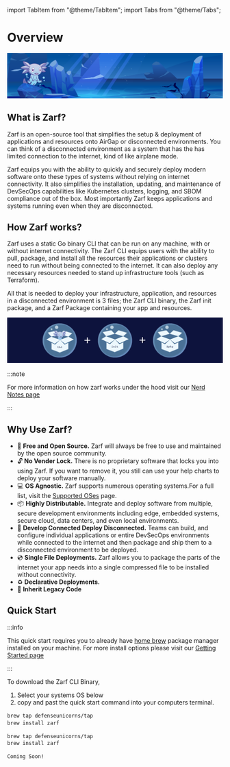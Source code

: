 import TabItem from "@theme/TabItem";
import Tabs from "@theme/Tabs";

# Overview

![Zarf Underwater](../static/img/Zarf%20Left%20Underwater%20-%20Behind%20rock.svg)

## What is Zarf?

Zarf is an open-source tool that simplifies the setup & deployment of applications and resources onto AirGap or disconnected environments. You can think of a disconnected environment as a system that has the has limited connection to the internet, kind of like airplane mode.

Zarf equips you with the ability to quickly and securely deploy modern software onto these types of systems without relying on internet connectivity. It also simplifies the installation, updating, and maintenance of DevSecOps capabilities like Kubernetes clusters, logging, and SBOM compliance out of the box. Most importantly Zarf keeps applications and systems running even when they are disconnected.

## How Zarf works?

Zarf uses a static Go binary CLI that can be run on any machine, with or without internet connectivity. The Zarf CLI equips users with the ability to pull, package, and install all the resources their applications or clusters need to run without being connected to the internet. It can also deploy any necessary resources needed to stand up infrastructure tools (such as Terraform).

All that is needed to deploy your infrastructure, application, and resources in a disconnected environment is 3 files; the Zarf CLI binary, the Zarf init package, and a Zarf Package containing your app and resources.

![Zarf CLI + Zarf Init + Zarf Package](../static/img/Zarf%20Files%20-%20%203%20Bubbles.svg)

:::note

For more information on how zarf works under the hood visit our [Nerd Notes page](../docs/6-developer-guide/3-nerd-notes.md)

:::

## Why Use Zarf?

- 💸 **Free and Open Source.** Zarf will always be free to use and maintained by the open source community.
- 🔓 **No Vender Lock.** There is no proprietary software that locks you into using Zarf. If you want to remove it, you still can use your help charts to deploy your software manually.
- 💻 **OS Agnostic.** Zarf supports numerous operating systems.For a full list, visit the [Supported OSes](../docs/5-operator-manual/90-supported-oses.md) page.
- 📦 **Highly Distributable.** Integrate and deploy software from multiple, secure development environments including edge, embedded systems, secure cloud, data centers, and even local environments.
- 🚀 **Develop Connected Deploy Disconnected.** Teams can build, and configure individual applications or entire DevSecOps environments while connected to the internet and then package and ship them to a disconnected environment to be deployed.
- 💿 **Single File Deployments.** Zarf allows you to package the parts of the internet your app needs into a single compressed file to be installed without connectivity.
- ♻️ **Declarative Deployments.**
- 🦖 **Inherit Legacy Code**

## Quick Start

:::info

This quick start requires you to already have [home brew](https://brew.sh/) package manager installed on your machine.
For more install options please visit our [Getting Started page](3-getting-started.md)

:::

To download the Zarf CLI Binary,

1.  Select your systems OS below
2.  copy and past the quick start command into your computers terminal.

<Tabs>
<TabItem value="macOS" label="macOS" default>

```bash
brew tap defenseunicorns/tap
brew install zarf
```

</TabItem>
<TabItem value="Linux" label="Linux">

```bash
brew tap defenseunicorns/tap
brew install zarf
```

</TabItem>
<TabItem value="Windows" label="Windows">

```bash
Coming Soon!
```

</TabItem>
</Tabs>

